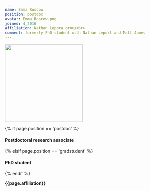 ```yaml
---
name: Emma Roscow
position: postdoc
avatar: Emma_Roscow.png
joined: 4_2016
affiliation: Nathan Lepora group<br>
comment: formerly PhD student with Nathan Leport and Matt Jones
---
```


<img width="250" src="{{site.baseurl}}/images/people/{{page.avatar}}" data-action="zoom">

 {% if page.position == 'postdoc' %}
<h4>Postdoctoral research associate</h4>
 {% elsif page.position == 'gradstudent' %}
<h4>PhD student</h4>
 {% endif %}

<b>{{page.affiliation}}</b>